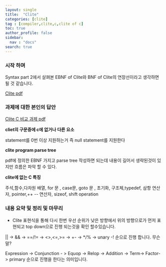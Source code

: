 ```yaml
---
layout: single
title:  "Clite"
categories: [clite]
tag : [compiler,clite,c,clite of c]
toc: true
author_profile: false
sidebar:
  nav : "docs"
search: true
---
```



### 시작 하며 

Syntax part 2에서 살펴본 EBNF of Clite와 BNF of Clite의 연장선이라고 생각하면 될 것 같습니다.




<a href="https://meang123.github.io/pdfs/clite_compiler.pdf">Clite pdf</a>




### 과제에 대한 본인의 답안 


<a href="https://meang123.github.io/pdfs/Assignment_compiler_5.pdf">Clite C 비교 과제 pdf</a>


**cliet의 구문중에 c에 없거나 다른 요소**

statement를 0번 이상 지원하는거 즉 null statement를 지원한다


**clite program parse tree**

pdf에 정의한 EBNF 가지고 parse tree 작성하면 되는데 내용이 길어서 생략된것이 있지만 흐름은 파악 할 수 있다.


**clite에 없는 C 특징**


주석,함수,다차원 배열, for 문 , case문, goto 문 , 초기화, 구조체,typedef, 삼항 연산자, pointer,++ -- 연산자, sizeof, shift operation 





### 내용 요약 및 정리 및 마무리 


* Clite 표현식을 통해 다시 한번 우선 순위가 낮은 방향에서 위의 방향으로가 먼저 표현되고 top down으로 진행 되는것을 확인 할수있습니다. 

|| -> && -> ==/!= -> <>,<=,>=  -> +- -> */% -> unary -! 순으로 진행 합니다. 무슨말?

Expression -> Conjunction - > Equop -> Relop -> Addition -> Term-> Factor-> primary 순으로 진행을 한다는 의미입니다. 



